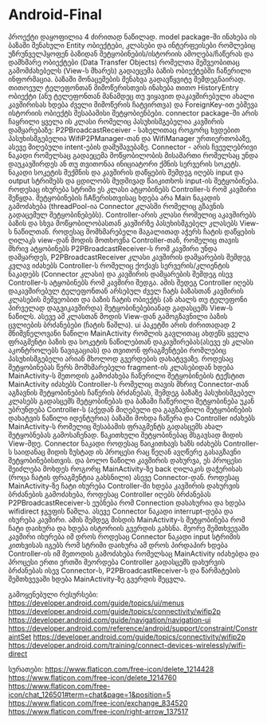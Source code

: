 # Android-Final

პროექტი დაყოფილია 4 ძირითად ნაწილად. model package-ში ინახება ის ბაზაში შენახული Entity ობიექტები, კლასები და ინტერფეისები რომლებიც უზრუნველჰყოფენ ბაზიდან შეტყობინების/ისტორიის ამოღება/ჩაწერას და დამხმარე ობიექტები (Data Transfer Objects) რომელთა მეშვეობითაც გამომძახებელს (View-ს მხარეს) გადაეცემა ბაზის ობიექტებში ჩაწერილი ინფორმაცია. ბაზაში მონაცემების შენახვა გადავწყვიტე შემდეგნაირად. თითოეულ ტელეფონთან მიმოწერისთვის ინახება თითო HistoryEntry ობიექტი (ანუ ტელეფონთან მანამდეც თუ ვიყავით დაკავშირებული ახალი კავშირისას ხდება ძველი მიმოწერის ჩატვირთვა) და ForeignKey-ით ებმევა ისტორიის ობიექტს შესაბამისი შეტყობიენბები.
connector package-ში არის ჩაყრილი ყველა ის კლასი რომელიც პასუხისმგებელია კავშირის დამყარებაზე:
P2PBroadcastReceiver - სახელითაც როგორც ხვდებით პასუხისმგებელია WifiP2PManager-თან და WifiManager ურთიერთობაზე, ასევე მიღებული intent-ების დამუშავებაზე.
Connector - არის ჩვეულებრივი ნაკადი რომელსაც გადაეცემა მოწყობილობის მისამართი რომელსაც უნდა დაუკავშირდეს ან თუ თვითონაა ინიციატორი ქმნის სერვერის სოკეტს. ნაკადი სოკეტის შექმნის და კავშირის დაწყების შემდეგ იღებს input და output სტრიმებს და ცდილობს მუდმივად წაიკითხოს input-ის შეტყობინება. როდესაც იხურება სტრიმი ეს კლასი ატყობინებს Controller-ს რომ კავშირი შეწყდა. შეტყობინების ჩAწერისთვისაც ხდება არა Main ნაკადის გამოძახება (threadPool-ია Connector კლასში რომელიც გზავნის გადაცემულ შეტყობინებებს).
Controller-არის კლასი რომელიც აკავშირებს ბაზის და სხვა მოწყობილობასთან კავშირზე პასუხისმგებელ კლასებს View-ს ნაწილთან. როდესაც მომხმარებელი მაგალითად აჭერს ჩატის დაწყების ღილაკს view-დან მოდის მოთხოვნა Controller-თან, რომელიც თავის მხრივ ატყობინებს  P2PBroadcastReceiver-ს რომ კავშირი უნდა დამყარდეს, P2PBroadcastReceiver კლასი კავშირის დამყარების შემდეგ კვლავ იძახებს Controller-ს რომელიც ქოქავს სერვერის/კლიენტის ნაკადებს (Connector კლასი) და კავშირის დამყარების შემდეგ ისევ Controller-ს ატყობინებს რომ კავშირი შედგა. ამის შედეგ Controller იღებს დაკავშირებულ ტელეფონთან არსებულ ძველ ჩატს ბაზასთან კავშირის კლასების მეშვეობით და ბაზის ჩატის ობიექტს (ან ახალს თუ ტელეფონი პირველად დაგვიკავშირდა) შეტყობინებებიანად გადასცემს View-ს ნაწილს. ასევე ამ კლასთან მოდის View-დან გამოგზავნილი ბაზის ცვლიების ბრძანებები (ჩატის წაშლა).
ui პაკეტში არის ძირითადად 2 მნიშვნელოვანი ნაწილი MainActivity რომლის გავლითაც ახდენს ყველა ფრაგმენტი ბაზის და სოკეტის ნაწილებთან დაკავშირებას(ასევე ეს კლასი აკონტროლებს ნავიგაციას)  და თვითონ ფრაგმენტები რომლებიც პასუხისმგებელი არიან მხოლოდ გვერდების დახატვვაზე. როდესაც შეტყობინებას წერს მომხმარებელი fragment-ის კლასებიდან ხდება MainActivity-ს მეთოდის გამოძახება ჩაწერილი შეტყობინების ტექსტით MainActivity იძახებს Controller-ს რომელიც თავის მხრივ Connector-თან აგზავნის შეტყობინების ჩაწერის ბრძანებას, შემდეგ ბაზაზე პასუხისმგებელ კლასებს გადასცემს შეტყობინებას და ბაზაში ჩაწერილი შეტყობინება უკან უბრუნდება Controller-ს (აქედან მიღებული და გაგზავნილი შეტყობინების დახატვის ნაწილი იდენტურია) ბაზაში მოხდა ჩაწერა და Controller იძახებს MainActivity-ს რომელიც შესაბამის ფრაგმენტს გადასცემს ახალ შეტყობნებას გამოსაჩენად. წაკითხული შეტყობინებაც მსგავსად მიდის View-მდე. Connector ნაკადი როდესაც წაიკითხავს ხაზს იძახებს Controller-ს საიდანაც მიდის ზუსტად ის პროცესი რაც წეღან ავღწერე გასაგზავნი შეტყობინებისთვის.
და ბოლო ნაწილი კავშირის დახურვა, ეს პროცესი შეიძლება მოხდეს როგორც MainActivity-ზე back ღილაკის დაჭერისას (როცა ჩატის ფრაგმენტია გახსნილი) ასევე Connector-დან. როდესაც MainActivity-ზე ჩატი იხურება Controller-ში ხდება კავშირის დახურვის ბრძანების გამოძახება, როდესაც Controller იღებს ბრძანებას P2PBroadcastReceiver-ს ეუბნება რომ Connection დასახურია და ხდება wifidirect ჯგუფის წაშლა. ასევე Connector ნაკადი interrupt-დება და იხურება კავშირი. ამის შემდეგ მისდის MainActivity-ს შეტყობინება რომ ჩატი დაიხურა და ხდება ისტორიის გვერდის გახსნა. მეორე შემთხვევაში კავშირი იხურება იმ დროს როდესაც Connector ნაკადი input სტრიმის კითხვისას იგებს რომ სტრიმი დაიხურა ამ დროს პირდაპირ ხდება Controller-ის იმ მეთოდის გამოძახება რომელსაც MainActivity იძახებდა და პროცესი ერთი ერთში მეორდება Controller გადასცემს დახურვის ბრძანებას ისევ Connector-ს, P2PBroadcastReceiver-ს და წარმატების შემთხვევაში ხდება MainActivity-ზე გვერდის შეცვლა.

გამოყენებული რესურსები:
https://developer.android.com/guide/topics/ui/menus
https://developer.android.com/guide/topics/connectivity/wifip2p
https://developer.android.com/guide/navigation/navigation-ui
https://developer.android.com/reference/android/support/constraint/ConstraintSet
https://developer.android.com/guide/topics/connectivity/wifip2p
https://developer.android.com/training/connect-devices-wirelessly/wifi-direct

სურათები:
https://www.flaticon.com/free-icon/delete_1214428
https://www.flaticon.com/free-icon/delete_1214760
https://www.flaticon.com/free-icon/chat_126501#term=chat&page=1&position=5
https://www.flaticon.com/free-icon/exchange_834520
https://www.flaticon.com/free-icon/right-arrow_137517

